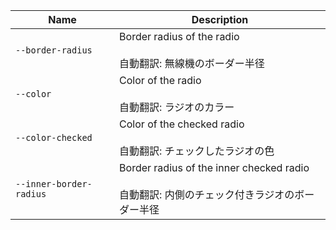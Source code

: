 
| Name | Description |
| --- | --- |
| `--border-radius` | Border radius of the radio<br /><br />自動翻訳: 無線機のボーダー半径 |
| `--color` | Color of the radio<br /><br />自動翻訳: ラジオのカラー |
| `--color-checked` | Color of the checked radio<br /><br />自動翻訳: チェックしたラジオの色 |
| `--inner-border-radius` | Border radius of the inner checked radio<br /><br />自動翻訳: 内側のチェック付きラジオのボーダー半径 |

